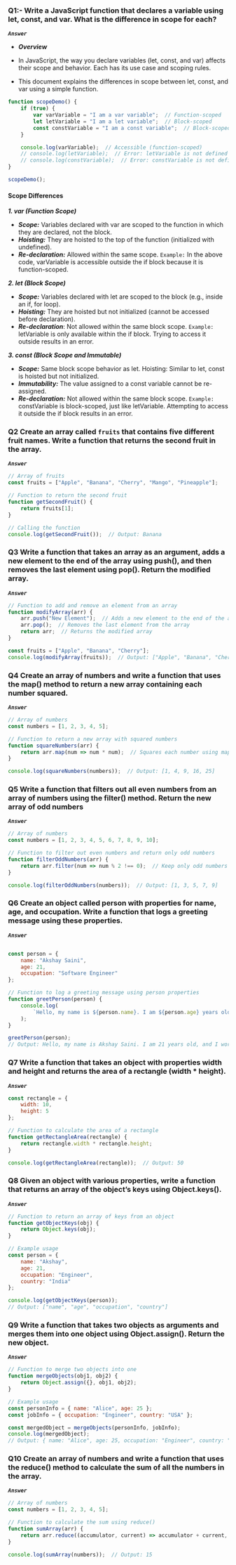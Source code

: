 ### Q1:- Write a JavaScript function that declares a variable using let, const, and var. What is the difference in scope for each?
***`Answer`***
- ***Overview***
- In JavaScript, the way you declare variables (let, const, and var) affects their scope and behavior. Each has its use case and scoping rules.

- This document explains the differences in scope between let, const, and var using a simple function.

```javascript
function scopeDemo() {
    if (true) {
        var varVariable = "I am a var variable";  // Function-scoped
        let letVariable = "I am a let variable";  // Block-scoped
        const constVariable = "I am a const variable";  // Block-scoped
    }

    console.log(varVariable);  // Accessible (function-scoped)
    // console.log(letVariable);  // Error: letVariable is not defined
    // console.log(constVariable);  // Error: constVariable is not defined
}

scopeDemo();
```
#### Scope Differences
***1. var (Function Scope)***
- ***Scope:*** Variables declared with var are scoped to the function in which they are declared, not the block.
- ***Hoisting:*** They are hoisted to the top of the function (initialized with undefined).
- ***Re-declaration:*** Allowed within the same scope.
`Example:` In the above code, varVariable is accessible outside the if block because it is function-scoped.

***2. let (Block Scope)***
- ***Scope:*** Variables declared with let are scoped to the block (e.g., inside an if, for loop).
- ***Hoisting:*** They are hoisted but not initialized (cannot be accessed before declaration).
- ***Re-declaration***: Not allowed within the same block scope.
`Example:`
letVariable is only available within the if block. Trying to access it outside results in an error.

***3. const (Block Scope and Immutable)***
- ***Scope:*** Same block scope behavior as let.
Hoisting: Similar to let, const is hoisted but not initialized.
- ***Immutability:*** The value assigned to a const variable cannot be re-assigned.
- ***Re-declaration:*** Not allowed within the same block scope.
`Example:`
constVariable is block-scoped, just like letVariable. Attempting to access it outside the if block results in an error.

### Q2 Create an array called `fruits` that contains five different fruit names. Write a function that returns the **second fruit** in the array.
***`Answer `***

```javascript
// Array of fruits
const fruits = ["Apple", "Banana", "Cherry", "Mango", "Pineapple"];

// Function to return the second fruit
function getSecondFruit() {
    return fruits[1]; 
}

// Calling the function
console.log(getSecondFruit());  // Output: Banana
```
### Q3 Write a function that takes an array as an argument, adds a new element to the end of the array using push(), and then removes the last element using pop(). Return the modified array.
***`Answer`***
```javascript
// Function to add and remove an element from an array
function modifyArray(arr) {
    arr.push("New Element");  // Adds a new element to the end of the array
    arr.pop();  // Removes the last element from the array
    return arr;  // Returns the modified array
}

const fruits = ["Apple", "Banana", "Cherry"];
console.log(modifyArray(fruits));  // Output: ["Apple", "Banana", "Cherry"]
```
### Q4 Create an array of numbers and write a function that uses the map() method to return a new array containing each number squared.
***`Answer`***
```javascript
// Array of numbers
const numbers = [1, 2, 3, 4, 5];

// Function to return a new array with squared numbers
function squareNumbers(arr) {
    return arr.map(num => num * num);  // Squares each number using map()
}

console.log(squareNumbers(numbers));  // Output: [1, 4, 9, 16, 25]
```
### Q5 Write a function that filters out all even numbers from an array of numbers using the filter() method. Return the new array of odd numbers
***`Answer`***
```javascript
// Array of numbers
const numbers = [1, 2, 3, 4, 5, 6, 7, 8, 9, 10];

// Function to filter out even numbers and return only odd numbers
function filterOddNumbers(arr) {
    return arr.filter(num => num % 2 !== 0);  // Keep only odd numbers
}

console.log(filterOddNumbers(numbers));  // Output: [1, 3, 5, 7, 9]
```
### Q6 Create an object called person with properties for name, age, and occupation. Write a function that logs a greeting message using these properties.
***`Answer`***
```javascript

const person = {
    name: "Akshay Saini",
    age: 21,
    occupation: "Software Engineer"
};

// Function to log a greeting message using person properties
function greetPerson(person) {
    console.log(
        `Hello, my name is ${person.name}. I am ${person.age} years old, and I work as a ${person.occupation}.`
    );
}

greetPerson(person);  
// Output: Hello, my name is Akshay Saini. I am 21 years old, and I work as a Software Engineer.
```
### Q7 Write a function that takes an object with properties width and height and returns the area of a rectangle (width * height).
***`Answer`***
```javascript
const rectangle = { 
    width: 10,
    height: 5 
};

// Function to calculate the area of a rectangle
function getRectangleArea(rectangle) {
    return rectangle.width * rectangle.height;
}

console.log(getRectangleArea(rectangle));  // Output: 50
```
### Q8 Given an object with various properties, write a function that returns an array of the object’s keys using Object.keys().
***`Answer`***
```javascript
// Function to return an array of keys from an object
function getObjectKeys(obj) {
    return Object.keys(obj);
}

// Example usage
const person = {
    name: "Akshay",
    age: 21,
    occupation: "Engineer",
    country: "India"
};

console.log(getObjectKeys(person));  
// Output: ["name", "age", "occupation", "country"]
```
### Q9 Write a function that takes two objects as arguments and merges them into one object using Object.assign(). Return the new object.
***`Answer`***
```javascript
// Function to merge two objects into one
function mergeObjects(obj1, obj2) {
    return Object.assign({}, obj1, obj2);
}

// Example usage
const personInfo = { name: "Alice", age: 25 };
const jobInfo = { occupation: "Engineer", country: "USA" };

const mergedObject = mergeObjects(personInfo, jobInfo);
console.log(mergedObject);  
// Output: { name: "Alice", age: 25, occupation: "Engineer", country: "USA" }
```
### Q10 Create an array of numbers and write a function that uses the reduce() method to calculate the sum of all the numbers in the array.
***`Answer`***
```javascript
// Array of numbers
const numbers = [1, 2, 3, 4, 5];

// Function to calculate the sum using reduce()
function sumArray(arr) {
    return arr.reduce((accumulator, current) => accumulator + current, 0);
}

console.log(sumArray(numbers));  // Output: 15
```